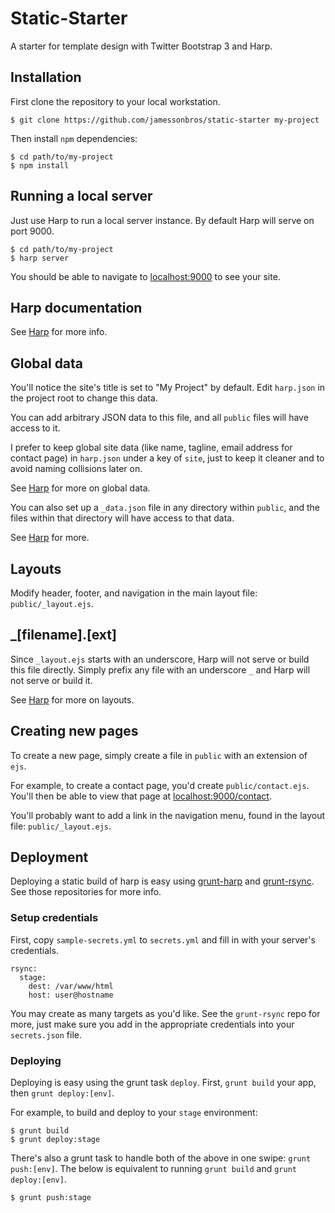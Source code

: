Static-Starter
==============

A starter for template design with Twitter Bootstrap 3 and Harp.

## Installation

First clone the repository to your local workstation.

    $ git clone https://github.com/jamessonbros/static-starter my-project

Then install `npm` dependencies:

    $ cd path/to/my-project
    $ npm install

## Running a local server

Just use Harp to run a local server instance. By default Harp will serve on port 9000.

    $ cd path/to/my-project
    $ harp server

You should be able to navigate to [localhost:9000](http://localhost:9000) to see your site.

## Harp documentation

See [Harp](http://harpjs.com/docs/) for more info.

## Global data

You'll notice the site's title is set to "My Project" by default. Edit `harp.json` in the project root to change this data.

You can add arbitrary JSON data to this file, and all `public` files will have access to it.

I prefer to keep global site data (like name, tagline, email address for contact page) in `harp.json` under a key of `site`, just to keep it cleaner and to avoid naming collisions later on.

See [Harp](http://harpjs.com/docs/development/globals) for more on global data.

You can also set up a `_data.json` file in any directory within `public`, and the files within that directory will have access to that data. 

See [Harp](http://harpjs.com/docs/development/metadata) for more.

## Layouts

Modify header, footer, and navigation in the main layout file: `public/_layout.ejs`.

## _[filename].[ext]

Since `_layout.ejs` starts with an underscore, Harp will not serve or build this file directly. Simply prefix any file with an underscore `_` and Harp will not serve or build it. 

See [Harp](http://harpjs.com/docs/development/layout) for more on layouts.

## Creating new pages

To create a new page, simply create a file in `public` with an extension of `ejs`.

For example, to create a contact page, you'd create `public/contact.ejs`. You'll then be able to view that page at [localhost:9000/contact](http://localhost:9000/contact). 

You'll probably want to add a link in the navigation menu, found in the layout file: `public/_layout.ejs`.

## Deployment

Deploying a static build of harp is easy using [grunt-harp](https://github.com/shovon/grunt-harp) and [grunt-rsync](https://github.com/jedrichards/grunt-rsync). See those repositories for more info.

### Setup credentials

First, copy `sample-secrets.yml` to `secrets.yml` and fill in with your server's credentials. 

    rsync:
      stage:
        dest: /var/www/html
        host: user@hostname

You may create as many targets as you'd like. See the `grunt-rsync` repo for more, just make sure you add in the appropriate credentials into your `secrets.json` file.

### Deploying

Deploying is easy using the grunt task `deploy`. First, `grunt build` your app, then `grunt deploy:[env]`. 

For example, to build and deploy to your `stage` environment:

    $ grunt build
    $ grunt deploy:stage

There's also a grunt task to handle both of the above in one swipe: `grunt push:[env]`. The below is equivalent to running `grunt build` and `grunt deploy:[env]`.

    $ grunt push:stage
